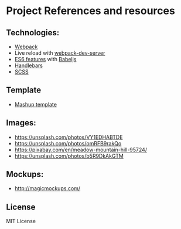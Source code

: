 # Project References and resources

## Technologies:
- [Webpack](https://webpack.js.org/)
- Live reload with [webpack-dev-server](https://github.com/webpack/webpack-dev-server)
- [ES6 features](http://es6-features.org/) with [Babeljs](https://babeljs.io/)
- [Handlebars](http://handlebarsjs.com/)
- [SCSS](http://sass-lang.com/)

## Template
- [Mashup template](http://mashup-template.com)

## Images:
- https://unsplash.com/photos/VY1EDHABTDE
- https://unsplash.com/photos/omRFB9rakQo
- https://pixabay.com/en/meadow-mountain-hill-95724/
- https://unsplash.com/photos/b5R9DkAkGTM

## Mockups:
- http://magicmockups.com/
        

## License

MIT License